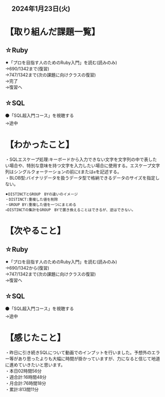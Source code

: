 ## 　2024年1月23日(火)
# 【取り組んだ課題一覧】
## ☆Ruby
⚫︎「プロを目指す人のためのRuby入門」を読む(読みのみ)<br>
→690/1342まで(復習)<br>
→747/1342まで(次の課題に向けクラスの復習)<br>
→完了<br>
→復習へ<br>
## ☆SQL
⚫「SQL超入門コース」を視聴する<br>
→途中<br>
# 【わかったこと】
・SQLエスケープ処理:キーボードから入力できない文字を文字列の中で表したい場合や、特別な意味を持つ文字を入力したい場合に使用する。エスケープ文字列はシングルクォーテーションの前に`E`または`e`を記述する。<br>
・BLOB型:バイナリデータを扱うデータ型で格納できるデータのサイズを指定しない。<br>
```
⚫︎DISTINCTとGROUP　BYの違いのイメージ
・DISTINCT:重複した値を削除
・GROUP BY:重複した値を一つにまとめる
→DISTINCTの集計をGROUP　BYで置き換えることはできるが、逆はできない。
```
# 【次やること】
## ☆Ruby
⚫︎「プロを目指す人のためのRuby入門」を読む(読みのみ)<br>
→690/1342から(復習)<br>
→747/1342まで(次の課題に向けクラスの復習)<br>
→復習へ<br>
## ☆SQL
⚫「SQL超入門コース」を視聴する<br>
→途中<br>
# 【感じたこと】
・昨日に引き続きSQLについて動画でのインプットを行いました。予想外のエラー等があり思ったよりも大幅に時間が掛かっていますが、力になると信じて地道に進めていきたいと思います。<br>
・本日02時間56分<br>
・週合計:16時間48分<br>
・月合計:76時間18分<br>
・累計:813間11分<br>
